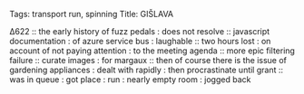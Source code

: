 Tags: transport run, spinning
Title: GIŠLAVA  
  
∆622 :: the early history of fuzz pedals : does not resolve :: javascript documentation : of azure service bus : laughable :: two hours lost : on account of not paying attention : to the meeting agenda :: more epic filtering failure :: curate images : for margaux :: then of course there is the issue of gardening appliances : dealt with rapidly : then procrastinate until grant :: was in queue : got place : run : nearly empty room : jogged back  